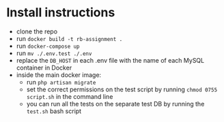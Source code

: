 # Install instructions

- clone the repo
- run `docker build -t rb-assignment .`
- run `docker-compose up`
- run `mv ./.env.test ./.env`
- replace the `DB_HOST` in each .env file with the name of each MySQL container in Docker
- inside the main docker image:
    - run `php artisan migrate`
    - set the correct permissions on the test script by running `chmod 0755 script.sh` in the command line
    - you can run all the tests on the separate test DB by running the `test.sh` bash script
